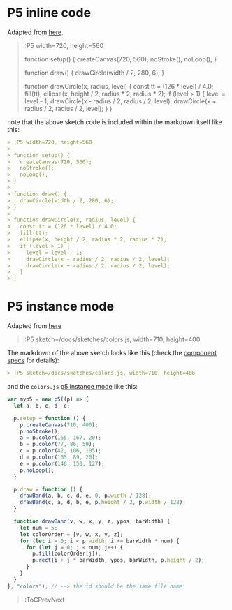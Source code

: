 # P5 inline code

Adapted from [here](https://p5js.org/examples/structure-recursion.html).

> :P5 width=720, height=560
>
> function setup() {
>   createCanvas(720, 560);
>   noStroke();
>   noLoop();
> }
> 
> function draw() {
>   drawCircle(width / 2, 280, 6);
> }
> 
> function drawCircle(x, radius, level) {
>   const tt = (126 * level) / 4.0;
>   fill(tt);
>   ellipse(x, height / 2, radius * 2, radius * 2);
>   if (level > 1) {
>     level = level - 1;
>     drawCircle(x - radius / 2, radius / 2, level);
>     drawCircle(x + radius / 2, radius / 2, level);
>   }
> }

note that the above sketch code is included within the markdown itself like this:

```md
> :P5 width=720, height=560
>
> function setup() {
>   createCanvas(720, 560);
>   noStroke();
>   noLoop();
> }
> 
> function draw() {
>   drawCircle(width / 2, 280, 6);
> }
> 
> function drawCircle(x, radius, level) {
>   const tt = (126 * level) / 4.0;
>   fill(tt);
>   ellipse(x, height / 2, radius * 2, radius * 2);
>   if (level > 1) {
>     level = level - 1;
>     drawCircle(x - radius / 2, radius / 2, level);
>     drawCircle(x + radius / 2, radius / 2, level);
>   }
> }
```

# P5 instance mode

Adapted from [here](https://p5js.org/examples/color-relativity.html)

> :P5 sketch=/docs/sketches/colors.js, width=710, height=400

The markdown of the above sketch looks like this (check the [component specs](/docs/snippets/component) for details):

```markdown
> :P5 sketch=/docs/sketches/colors.js, width=710, height=400
```

and the `colors.js` [p5 instance mode](https://github.com/processing/p5.js/wiki/Global-and-instance-mode) like this:

```js | colors.js
var myp5 = new p5((p) => {
  let a, b, c, d, e;

  p.setup = function () {
    p.createCanvas(710, 400);
    p.noStroke();
    a = p.color(165, 167, 20);
    b = p.color(77, 86, 59);
    c = p.color(42, 106, 105);
    d = p.color(165, 89, 20);
    e = p.color(146, 150, 127);
    p.noLoop();
  }

  p.draw = function () {
    drawBand(a, b, c, d, e, 0, p.width / 128);
    drawBand(c, a, d, b, e, p.height / 2, p.width / 128);
  }

  function drawBand(v, w, x, y, z, ypos, barWidth) {
    let num = 5;
    let colorOrder = [v, w, x, y, z];
    for (let i = 0; i < p.width; i += barWidth * num) {
      for (let j = 0; j < num; j++) {
        p.fill(colorOrder[j]);
        p.rect(i + j * barWidth, ypos, barWidth, p.height / 2);
      }
    }
  }
}, "colors"); // --> the id should be the same file name
```

> :ToCPrevNext